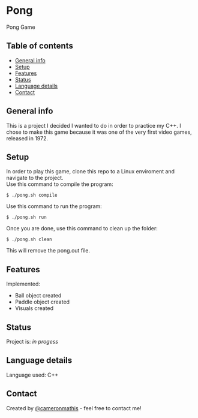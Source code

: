 # Pong
Pong Game

## Table of contents
* [General info](#general-info)
* [Setup](#setup)
* [Features](#features)
* [Status](#status)
* [Language details](#Language-details)
* [Contact](#contact)

## General info
This is a project I decided I wanted to do in order to practice my C++. I chose to make this game because it was one of the very first video games, released in 1972.

## Setup
In order to play this game, clone this repo to a Linux enviroment and navigate to the project. </br>
Use this command to compile the program:
	
	$ ./pong.sh compile

Use this command to run the program: 

	$ ./pong.sh run
  
Once you are done, use this command to clean up the folder:
	
	$ ./pong.sh clean

This will remove the pong.out file.

## Features
Implemented:
* Ball object created
* Paddle object created
* Visuals created

## Status
Project is: _in progess_

## Language details
Language used: C++

## Contact
Created by [@cameronmathis](https://github.com/cameronmathis/) - feel free to contact me!
